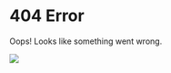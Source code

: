 # 404 Error

Oops! Looks like something went wrong.

![](https://github.com/rychao/rychao.github.io/blob/master/bear.jpg)
